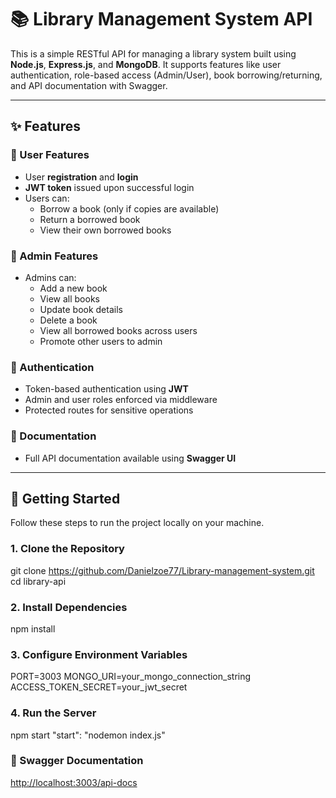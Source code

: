 # 📚 Library Management System API

This is a simple RESTful API for managing a library system built using **Node.js**, **Express.js**, and **MongoDB**. It supports features like user authentication, role-based access (Admin/User), book borrowing/returning, and API documentation with Swagger.

---

## ✨ Features

### 👤 User Features

- User **registration** and **login**
- **JWT token** issued upon successful login
- Users can:
  - Borrow a book (only if copies are available)
  - Return a borrowed book
  - View their own borrowed books

### 👑 Admin Features

- Admins can:
  - Add a new book
  - View all books
  - Update book details
  - Delete a book
  - View all borrowed books across users
  - Promote other users to admin

### 🔐 Authentication

- Token-based authentication using **JWT**
- Admin and user roles enforced via middleware
- Protected routes for sensitive operations

### 📄 Documentation

- Full API documentation available using **Swagger UI**

---

## 🚀 Getting Started

Follow these steps to run the project locally on your machine.

### 1. Clone the Repository

git clone <https://github.com/Danielzoe77/Library-management-system.git>
cd library-api  

### 2. Install Dependencies

npm install

### 3. Configure Environment Variables

 PORT=3003
MONGO_URI=your_mongo_connection_string
ACCESS_TOKEN_SECRET=your_jwt_secret

### 4. Run the Server

npm start
"start": "nodemon index.js"

### 📑 Swagger Documentation

<http://localhost:3003/api-docs>
